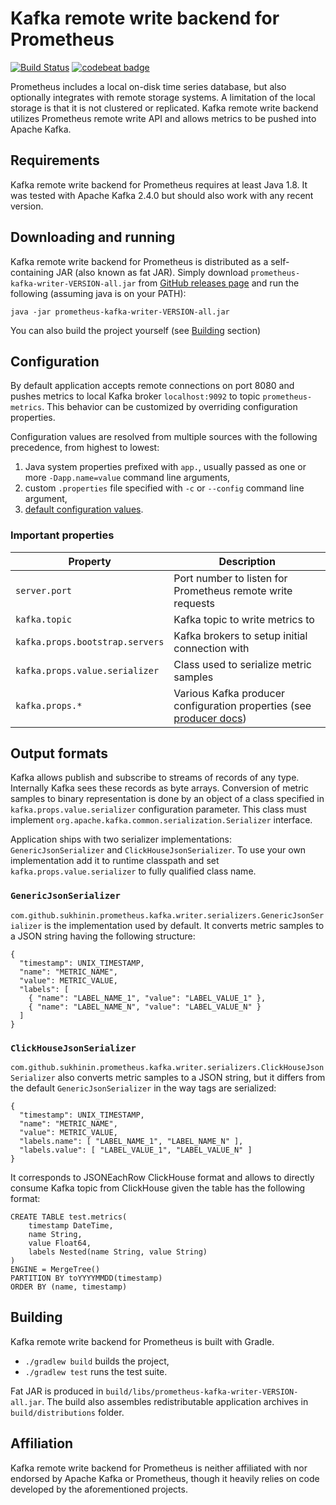 # Kafka remote write backend for Prometheus

[![Build Status](https://travis-ci.com/sukhinin/prometheus-kafka-writer.svg?branch=master)](https://travis-ci.com/sukhinin/prometheus-kafka-writer)
[![codebeat badge](https://codebeat.co/badges/aa8e675a-feb8-459a-9c92-e6e4f690c4b7)](https://codebeat.co/projects/github-com-sukhinin-prometheus-kafka-writer-master)

Prometheus includes a local on-disk time series database, but also optionally integrates with remote storage systems.
A limitation of the local storage is that it is not clustered or replicated. Kafka remote write backend utilizes 
Prometheus remote write API and allows metrics to be pushed into Apache Kafka.

## Requirements
Kafka remote write backend for Prometheus requires at least Java 1.8. It was tested with Apache Kafka 2.4.0 
but should also work with any recent version.

## Downloading and running
Kafka remote write backend for Prometheus is distributed as a self-containing JAR (also known as fat JAR).
Simply download `prometheus-kafka-writer-VERSION-all.jar` from 
[GitHub releases page](https://github.com/sukhinin/prometheus-kafka-writer/releases) and run the following
(assuming java is on your PATH):
```
java -jar prometheus-kafka-writer-VERSION-all.jar
```

You can also build the project yourself (see [Building](#building) section)

## Configuration
By default application accepts remote connections on port 8080 and pushes metrics to local Kafka 
broker `localhost:9092` to topic `prometheus-metrics`. This behavior can be customized by overriding 
configuration properties.

Configuration values are resolved from multiple sources with the following precedence, from highest to lowest:
1. Java system properties prefixed with `app.`, usually passed as one or more `-Dapp.name=value` command line arguments,
2. custom `.properties` file specified with `-c` or `--config` command line argument,
3. [default configuration values](https://github.com/sukhinin/prometheus-kafka-writer/blob/master/src/main/resources/reference.properties).

### Important properties
| Property | Description |
| --- | --- |
| `server.port` | Port number to listen for Prometheus remote write requests |
| `kafka.topic` | Kafka topic to write metrics to |
| `kafka.props.bootstrap.servers` | Kafka brokers to setup initial connection with |
| `kafka.props.value.serializer` | Class used to serialize metric samples |
| `kafka.props.*` | Various Kafka producer configuration properties (see [producer docs](https://kafka.apache.org/documentation/#producerconfigs)) |

## Output formats
Kafka allows publish and subscribe to streams of records of any type. Internally Kafka sees these records as byte
arrays. Conversion of metric samples to binary representation is done by an object of a class specified 
in `kafka.props.value.serializer` configuration parameter. This class must implement 
`org.apache.kafka.common.serialization.Serializer` interface. 

Application ships with two serializer implementations: `GenericJsonSerializer` and `ClickHouseJsonSerializer`.
To use your own implementation add it to runtime classpath and set `kafka.props.value.serializer` to fully qualified
class name.

### `GenericJsonSerializer`
`com.github.sukhinin.prometheus.kafka.writer.serializers.GenericJsonSerializer` is the implementation used by default. 
It converts metric samples to a JSON string having the following structure:
```
{
  "timestamp": UNIX_TIMESTAMP,
  "name": "METRIC_NAME",
  "value": METRIC_VALUE,
  "labels": [
    { "name": "LABEL_NAME_1", "value": "LABEL_VALUE_1" }, 
    { "name": "LABEL_NAME_N", "value": "LABEL_VALUE_N" }
  ]
}
```

### `ClickHouseJsonSerializer`
`com.github.sukhinin.prometheus.kafka.writer.serializers.ClickHouseJsonSerializer` also converts metric samples 
to a JSON string, but it differs from the default `GenericJsonSerializer` in the way tags are serialized:
```
{
  "timestamp": UNIX_TIMESTAMP,
  "name": "METRIC_NAME",
  "value": METRIC_VALUE,
  "labels.name": [ "LABEL_NAME_1", "LABEL_NAME_N" ],
  "labels.value": [ "LABEL_VALUE_1", "LABEL_VALUE_N" ]
}
```

It corresponds to JSONEachRow ClickHouse format and allows to directly consume Kafka topic from ClickHouse
given the table has the following format:
```
CREATE TABLE test.metrics(
    timestamp DateTime,
    name String,
    value Float64,
    labels Nested(name String, value String)
) 
ENGINE = MergeTree()
PARTITION BY toYYYYMMDD(timestamp)
ORDER BY (name, timestamp)
```

## Building
Kafka remote write backend for Prometheus is built with Gradle.

- `./gradlew build` builds the project,
- `./gradlew test` runs the test suite.

Fat JAR is produced in `build/libs/prometheus-kafka-writer-VERSION-all.jar`. The build also assembles redistributable 
application archives in `build/distributions` folder.

## Affiliation
Kafka remote write backend for Prometheus is neither affiliated with nor endorsed by Apache Kafka or Prometheus,
though it heavily relies on code developed by the aforementioned projects.

